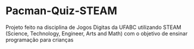 # Pacman-Quiz-STEAM
Projeto feito na disciplina de Jogos Digitas da UFABC utilizando STEAM (Science, Technology, Engineer, Arts and Math) com o objetivo de ensinar programação para crianças
